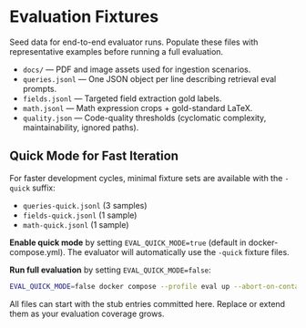 # Evaluation Fixtures

Seed data for end-to-end evaluator runs. Populate these files with representative examples before running a full evaluation.

- `docs/` — PDF and image assets used for ingestion scenarios.
- `queries.jsonl` — One JSON object per line describing retrieval eval prompts.
- `fields.jsonl` — Targeted field extraction gold labels.
- `math.jsonl` — Math expression crops + gold-standard LaTeX.
- `quality.json` — Code-quality thresholds (cyclomatic complexity, maintainability, ignored paths).

## Quick Mode for Fast Iteration

For faster development cycles, minimal fixture sets are available with the `-quick` suffix:
- `queries-quick.jsonl` (3 samples)
- `fields-quick.jsonl` (1 sample)
- `math-quick.jsonl` (1 sample)

**Enable quick mode** by setting `EVAL_QUICK_MODE=true` (default in docker-compose.yml). The evaluator will automatically use the `-quick` fixture files.

**Run full evaluation** by setting `EVAL_QUICK_MODE=false`:
```bash
EVAL_QUICK_MODE=false docker compose --profile eval up --abort-on-container-exit
```

All files can start with the stub entries committed here. Replace or extend them as your evaluation coverage grows.
